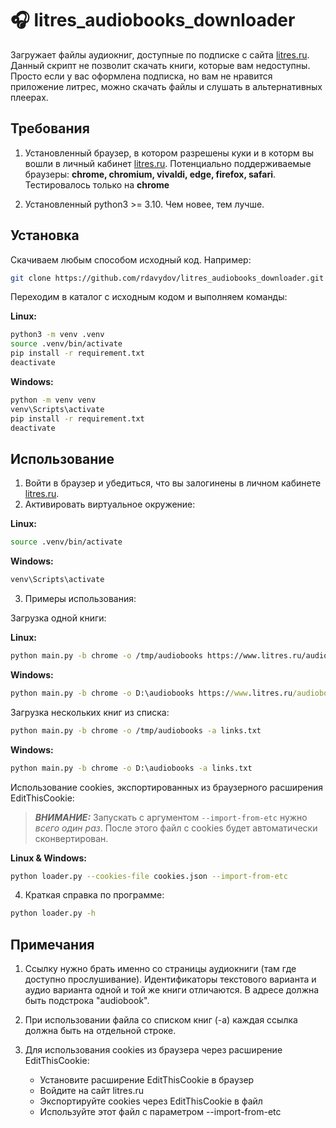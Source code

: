 # 🎧 litres_audiobooks_downloader

Загружает файлы аудиокниг, доступные по подписке с сайта [litres.ru](Литрес).
Данный скрипт не позволит скачать книги, которые вам недоступны. Просто если у вас оформлена подписка, но вам не нравится приложение литрес, можно скачать файлы и слушать в альтернативных плеерах.

## Требования

1. Установленный браузер, в котором разрешены куки и в которм вы вошли в личный кабинет [litres.ru](Литрес).
Потенциально поддерживаемые браузеры: **chrome, chromium, vivaldi, edge, firefox, safari**.
Тестировалось только на **chrome**

2. Установленный python3 >= 3.10. Чем новее, тем лучше.

## Установка
Скачиваем любым способом исходный код. Например:

```bash
git clone https://github.com/rdavydov/litres_audiobooks_downloader.git
```

Переходим в каталог с исходным кодом и выполняем команды:

**Linux:**

```bash
python3 -m venv .venv
source .venv/bin/activate
pip install -r requirement.txt
deactivate
```

**Windows:**

```cmd
python -m venv venv
venv\Scripts\activate
pip install -r requirement.txt
deactivate
```

## Использование

1. Войти в браузер и убедиться, что вы залогинены в личном кабинете [litres.ru](Литрес).
2. Активировать виртуальное окружение:

**Linux:**

```bash
source .venv/bin/activate
```

**Windows:**

```cmd
venv\Scripts\activate
```

3. Примеры использования:

Загрузка одной книги:

**Linux:**

```bash
python main.py -b chrome -o /tmp/audiobooks https://www.litres.ru/audiobook/sebastyan-fitcek/pacient-osoboy-kliniki-54990486/
```

**Windows:**

```cmd
python main.py -b chrome -o D:\audiobooks https://www.litres.ru/audiobook/sebastyan-fitcek/pacient-osoboy-kliniki-54990486/
```

Загрузка нескольких книг из списка:

```bash
python main.py -b chrome -o /tmp/audiobooks -a links.txt
```

**Windows:**

```cmd
python main.py -b chrome -o D:\audiobooks -a links.txt
```

Использование cookies, экспортированных из браузерного расширения EditThisCookie:

> **_ВНИМАНИЕ:_**  Запускать с аргументом `--import-from-etc` нужно *всего один раз*. После этого файл с cookies будет автоматически сконвертирован.

**Linux & Windows:**

```bash
python loader.py --cookies-file cookies.json --import-from-etc
```

4. Краткая справка по программе:

```bash
python loader.py -h
```

## Примечания

1. Ссылку нужно брать именно со страницы аудиокниги (там где доступно прослушивание). Идентификаторы текстового варианта и аудио варианта одной и той же книги отличаются.
В адресе должна быть подстрока "audiobook".

2. При использовании файла со списком книг (-a) каждая ссылка должна быть на отдельной строке.

3. Для использования cookies из браузера через расширение EditThisCookie:
   - Установите расширение EditThisCookie в браузер
   - Войдите на сайт litres.ru
   - Экспортируйте cookies через EditThisCookie в файл
   - Используйте этот файл с параметром --import-from-etc
